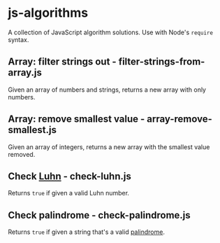 # js-algorithms

A collection of JavaScript algorithm solutions. Use with Node's `require` syntax.


## Array: filter strings out - filter-strings-from-array.js

Given an array of numbers and strings, returns a new array with only numbers.


## Array: remove smallest value - array-remove-smallest.js

Given an array of integers, returns a new array with the smallest value removed.


## Check [Luhn](https://en.wikipedia.org/wiki/Luhn_algorithm) - check-luhn.js

Returns `true` if given a valid Luhn number.


## Check palindrome - check-palindrome.js

Returns `true` if given a string that's a valid [palindrome](https://en.wikipedia.org/wiki/Palindrome).
